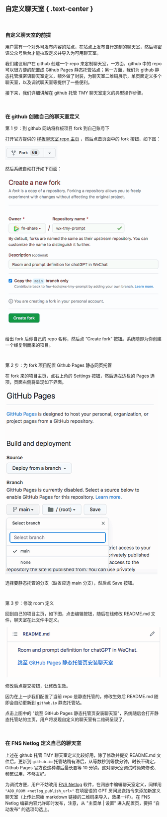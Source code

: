 自定义聊天室 { .text-center }
-----------

&nbsp;

### 自定义聊天室的前提

用户需有一个对外可发布内容的站点，在站点上发布自行定制的聊天室，然后填密语公众号后台才能拉取定义并导入为可用聊天室。

我们建议用户在 github 创建一个 repo 来定制聊天室，一方面，github 中的 repo 可以很方便的配置成 Github Pages 静态托管站点；另一方面，我们为 github 静态托管填密语聊天室定义，额外做了封装，为聊天室二维码展示，单页面定义多个聊天室，以及调试聊天室等提供了一些便利。

接下来，我们详细讲解在 github 托管 TMY 聊天室定义的典型操作步骤。

&nbsp;

### 在 github 创建自己的聊天室定义

第 1 步：到 github 网站将样板项目 fork 到自己账号下

打开官方提供的 [样板聊天室 repo 主页](https://github.com/fnw-tools/wx-tmy-prompt) ，然后点击页面中的 fork 按钮，如下图：

![fork 按钮](res/fork_btn.gif)

然后系统自动打开如下页面：

![fork 样板项目](res/fork_repo.gif)

给出 fork 后你自己的 repo 名称，然后点 “Create fork” 按钮。系统随即为你创建一个经复制而来的项目。

&nbsp;

第 2 步：为 fork 项目配置 Github Pages 静态网页托管

在 fork 来的项目主页，点右上角的 Settings 按钮，然后选左边栏的 Pages 选项，页面右侧将呈现如下界面。

![配置 Github Pages](res/config_pages.gif)

选择要静态托管的分支（缺省应选 main 分支），然后点 Save 按钮。

&nbsp;

第 3 步：修改 room 定义

回到自己的项目主页，如下图，点击编辑按钮，随后在线修改 README.md 文件，聊天室在此文件中定义。

![项目主页](res/main_of_forked.gif)

修改后点提交按钮，让修改生效。

因为在上一步我们配置了当前 repo 是静态托管的，修改生效后 README.md 随即会自动更新到 `github.io` 静态托管站。

点击上图中的 "跳至 GitHub Pages 静态托管页安装聊天室"，系统随后会打开静态托管站的主页，用户将发现自定义的聊天室有二维码呈现了。

&nbsp;

### 在 FNS Netlog 定义自己的聊天室

上述在 github 托管 TMY 聊天室定义比较好用，除了修改并提交 README.md 文件后，更新到 `github.io` 托管站稍有滞后，从等数秒到等数分钟，时长不确定，Github Pages 官方说这种滞后最长要等 10 分钟。这对聊天室调试时频繁修改、频繁试用，不够友好。

为调试方便，用户不妨改用 [FNS Netlog](https://netlog.fn-share.com) 软件，在网志中编辑聊天室定义，同样用 `"ADD_ROOM <netlog_publish_url>"` 在填密语的 GPT 房间发送指令来添加新定义聊天室（上传此原始 markdown 链接的二维码来导入，效果一样）。在 FNS Netlog 编辑内容允许即时发布，注意，从 "主菜单 | 设置" 进入配置页，要把 “自动发布” 的选项勾选上。
